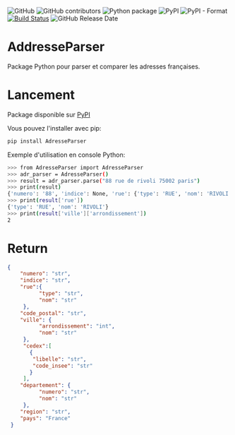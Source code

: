 ![GitHub](https://img.shields.io/github/license/MaximeChallon/AdresseParser?logo=License)
![GitHub contributors](https://img.shields.io/github/contributors/MaximeChallon/AdresseParser)
![Python package](https://github.com/MaximeChallon/AdresseParser/workflows/Python%20package/badge.svg?branch=master)
![PyPI](https://img.shields.io/pypi/v/AdresseParser)
![PyPI - Format](https://img.shields.io/pypi/format/AdresseParser?label=PyPi%20format)
[![Build Status](https://travis-ci.org/MaximeChallon/AdresseParser.svg?branch=master)](https://travis-ci.org/MaximeChallon/AdresseParser)
![GitHub Release Date](https://img.shields.io/github/release-date/MaximeChallon/AdresseParser)

# AddresseParser
Package Python pour parser et comparer les adresses françaises.

# Lancement

Package disponible sur [PyPI](https://pypi.org/project/AdresseParser)

Vous pouvez l'installer avec pip:
```bash
pip install AdresseParser
```
Exemple d'utilisation en console Python:
```bash
>>> from AdresseParser import AdresseParser
>>> adr_parser = AdresseParser()
>>> result = adr_parser.parse("88 rue de rivoli 75002 paris")
>>> print(result)
{'numero': '88', 'indice': None, 'rue': {'type': 'RUE', 'nom': 'RIVOLI'}, 'code_postal': '75002', 'ville': {'arrondissement': 2, 'nom': 'PARIS'}, 'cedex': [], 'departement': {'numero': 75, 'nom': 'Paris'}, 'region': 'Île-de-France', 'pays': 'France'}
>>> print(result['rue'])
{'type': 'RUE', 'nom': 'RIVOLI'}
>>> print(result['ville']['arrondissement'])
2
```

# Return

```json
{
    "numero": "str",
    "indice": "str",
    "rue":{
          "type": "str",
          "nom": "str"
     },
    "code_postal": "str",
    "ville": {
          "arrondissement": "int",
          "nom": "str"
     },
     "cedex":[
       {
        "libelle": "str",
        "code_insee": "str"
       }
     ],
    "departement": {
          "numero": "str",
          "nom": "str"
     },
    "region": "str",
    "pays": "France"
 }
```
